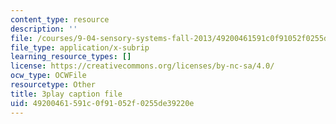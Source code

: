 ```yaml
---
content_type: resource
description: ''
file: /courses/9-04-sensory-systems-fall-2013/49200461591c0f91052f0255de39220e_n-NpJQgSLrk.srt
file_type: application/x-subrip
learning_resource_types: []
license: https://creativecommons.org/licenses/by-nc-sa/4.0/
ocw_type: OCWFile
resourcetype: Other
title: 3play caption file
uid: 49200461-591c-0f91-052f-0255de39220e
---
```

